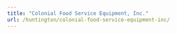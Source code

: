 ```yaml
---
title: "Colonial Food Service Equipment, Inc."
url: /huntington/colonial-food-service-equipment-inc/
---
```

